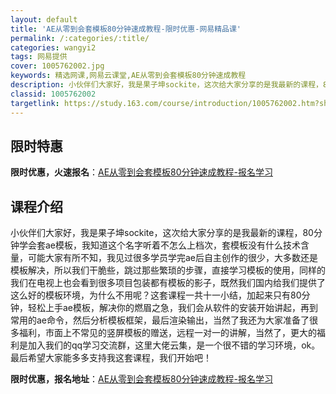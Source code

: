 ```yaml
---
layout: default
title: 'AE从零到会套模板80分钟速成教程-限时优惠-网易精品课'
permalink: /:categories/:title/
categories: wangyi2
tags: 网易提供
cover: 1005762002.jpg
keywords: 精选网课,网易云课堂,AE从零到会套模板80分钟速成教程
description: 小伙伴们大家好，我是果子坤sockite，这次给大家分享的是我最新的课程，80分钟学会套ae模板，我知道这个名字听着不怎
classid: 1005762002
targetlink: https://study.163.com/course/introduction/1005762002.htm?share=1&shareId=1025206652&utm_campaign=share&utm_medium=iphoneShare&utm_source=&utm_u=1025206652
---
```


## 限时特惠

**限时优惠，火速报名**：[AE从零到会套模板80分钟速成教程-报名学习](https://study.163.com/course/introduction/1005762002.htm?share=1&shareId=1025206652&utm_campaign=share&utm_medium=iphoneShare&utm_source=&utm_u=1025206652)

## 课程介绍

小伙伴们大家好，我是果子坤sockite，这次给大家分享的是我最新的课程，80分钟学会套ae模板，我知道这个名字听着不怎么上档次，套模板没有什么技术含量，可能大家有所不知，我见过很多学员学完ae后自主创作的很少，大多数还是模板解决，所以我们干脆些，跳过那些繁琐的步骤，直接学习模板的使用，同样的我们在电视上也会看到很多项目包装都有模板的影子，既然我们国内给我们提供了这么好的模板环境，为什么不用呢？这套课程一共十一小结，加起来只有80分钟，轻松上手ae模板，解决你的燃眉之急，我们会从软件的安装开始讲起，再到常用的ae命令，然后分析模板框架，最后渲染输出，当然了我还为大家准备了很多福利，市面上不常见的竖屏模板的赠送，远程一对一的讲解，当然了，更大的福利是加入我们的qq学习交流群，这里大佬云集，是一个很不错的学习环境，ok。最后希望大家能多多支持我这套课程，我们开始吧！

**限时优惠，报名地址**：[AE从零到会套模板80分钟速成教程-报名学习](https://study.163.com/course/introduction/1005762002.htm?share=1&shareId=1025206652&utm_campaign=share&utm_medium=iphoneShare&utm_source=&utm_u=1025206652)

